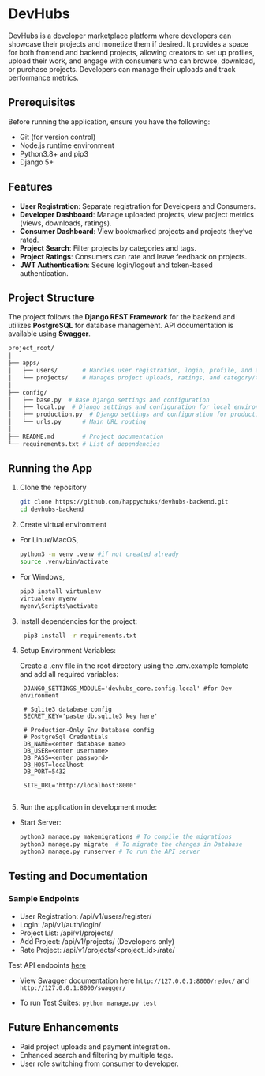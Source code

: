 # DevHubs

DevHubs is a developer marketplace platform where developers can showcase their projects and monetize them if desired. It provides a space for both frontend and backend projects, allowing creators to set up profiles, upload their work, and engage with consumers who can browse, download, or purchase projects. Developers can manage their uploads and track performance metrics.


## Prerequisites

Before running the application, ensure you have the following:

- Git (for version control)
- Node.js runtime environment
- Python3.8+ and pip3
- Django 5+

## Features

- **User Registration**: Separate registration for Developers and Consumers.
- **Developer Dashboard**: Manage uploaded projects, view project metrics (views, downloads, ratings).
- **Consumer Dashboard**: View bookmarked projects and projects they’ve rated.
- **Project Search**: Filter projects by categories and tags.
- **Project Ratings**: Consumers can rate and leave feedback on projects.
- **JWT Authentication**: Secure login/logout and token-based authentication.

## Project Structure

The project follows the **Django REST Framework** for the backend and utilizes **PostgreSQL** for database management. API documentation is available using **Swagger**.

```bash
project_root/
│
├── apps/
│   ├── users/       # Handles user registration, login, profile, and authentication
│   └── projects/    # Manages project uploads, ratings, and category/tag filtering
│
├── config/
│   ├── base.py  # Base Django settings and configuration 
│   ├── local.py  # Django settings and configuration for local environment
│   ├── production.py  # Django settings and configuration for production environment
│   └── urls.py      # Main URL routing
│
├── README.md        # Project documentation
└── requirements.txt # List of dependencies
```

## Running the App

1. Clone the repository

   ```bash
   git clone https://github.com/happychuks/devhubs-backend.git
   cd devhubs-backend
   ```

2. Create virtual environment

- For Linux/MacOS,

  ```bash  
  python3 -m venv .venv #if not created already
  source .venv/bin/activate
  ```

- For Windows,

  ```bash  
  pip3 install virtualenv
  virtualenv myenv
  myenv\Scripts\activate
  ```

3. Install dependencies for the project:

   ```bash
    pip3 install -r requirements.txt
   ```

4. Setup Environment Variables:

   Create a .env file in the root directory using the .env.example template and add all required variables:

   ```env
    DJANGO_SETTINGS_MODULE='devhubs_core.config.local' #for Dev environment

    # Sqlite3 database config
    SECRET_KEY='paste db.sqlite3 key here'

    # Production-Only Env Database config
    # PostgreSql Credentials
    DB_NAME=<enter database name>
    DB_USER=<enter username>
    DB_PASS=<enter password>
    DB_HOST=localhost
    DB_PORT=5432

    SITE_URL='http://localhost:8000'
    
   ```

5. Run the application in development mode:

- Start Server:

  ```bash
  python3 manage.py makemigrations # To compile the migrations
  python3 manage.py migrate  # To migrate the changes in Database
  python3 manage.py runserver # To run the API server  
  ```

## Testing and Documentation

### Sample Endpoints

- User Registration: /api/v1/users/register/
- Login: /api/v1/auth/login/
- Project List: /api/v1/projects/
- Add Project: /api/v1/projects/ (Developers only)
- Rate Project: /api/v1/projects/<project_id>/rate/

Test API endpoints [here](https://www.postman.com/martian-firefly-952437/workspace/devhubs/collection/20852361-c64bcd00-73f5-4a03-b0cd-94a214b5e44c?action=share&creator=20852361)

- View Swagger documentation here `http://127.0.0.1:8000/redoc/` and `http://127.0.0.1:8000/swagger/`

- To run Test Suites: `python manage.py test`

## Future Enhancements

- Paid project uploads and payment integration.
- Enhanced search and filtering by multiple tags.
- User role switching from consumer to developer.